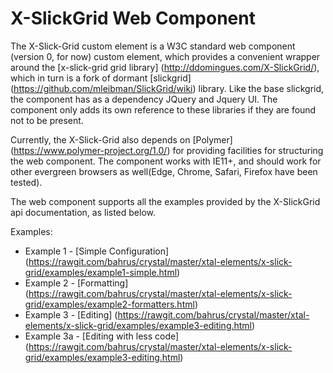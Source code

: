 # X-SlickGrid Web Component

The X-Slick-Grid custom element is a W3C standard web component (version 0, for now) custom element, which provides a convenient wrapper around the [x-slick-grid grid library] (http://ddomingues.com/X-SlickGrid/), 
which in turn is a fork of dormant [slickgrid] (https://github.com/mleibman/SlickGrid/wiki) library.  Like the base slickgrid, the component has as a dependency JQuery and Jquery UI. 
The component only adds its own reference to these libraries if they are found not to be present.

Currently, the X-Slick-Grid also depends on [Polymer] (https://www.polymer-project.org/1.0/) for providing facilities for structuring the web component.  The component works with IE11+, and should work for other
evergreen browsers as well(Edge, Chrome, Safari, Firefox have been tested).

The web component supports all the examples provided by the X-SlickGrid api documentation, as listed below. 

Examples:

* Example 1  - [Simple Configuration] (https://rawgit.com/bahrus/crystal/master/xtal-elements/x-slick-grid/examples/example1-simple.html)
* Example 2  - [Formatting] (https://rawgit.com/bahrus/crystal/master/xtal-elements/x-slick-grid/examples/example2-formatters.html)
* Example 3  - [Editing] (https://rawgit.com/bahrus/crystal/master/xtal-elements/x-slick-grid/examples/example3-editing.html)
* Example 3a - [Editing with less code] (https://rawgit.com/bahrus/crystal/master/xtal-elements/x-slick-grid/examples/example3-editing.html)